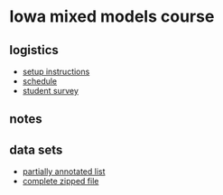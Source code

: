# Iowa mixed models course

## logistics

* [setup instructions](setup.html)
* [schedule](schedule.html)
* [student survey]()

## notes

## data sets

* [partially annotated list](datasets.html)
* [complete zipped file](glmm_data.zip)
